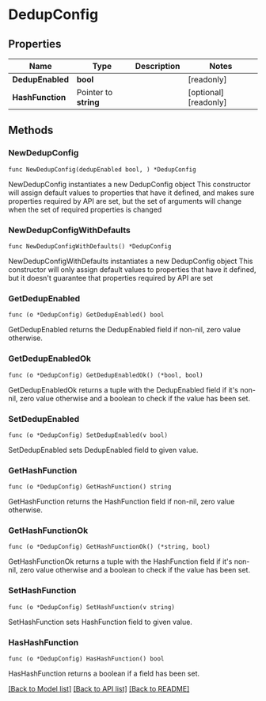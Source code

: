 # DedupConfig

## Properties

Name | Type | Description | Notes
------------ | ------------- | ------------- | -------------
**DedupEnabled** | **bool** |  | [readonly] 
**HashFunction** | Pointer to **string** |  | [optional] [readonly] 

## Methods

### NewDedupConfig

`func NewDedupConfig(dedupEnabled bool, ) *DedupConfig`

NewDedupConfig instantiates a new DedupConfig object
This constructor will assign default values to properties that have it defined,
and makes sure properties required by API are set, but the set of arguments
will change when the set of required properties is changed

### NewDedupConfigWithDefaults

`func NewDedupConfigWithDefaults() *DedupConfig`

NewDedupConfigWithDefaults instantiates a new DedupConfig object
This constructor will only assign default values to properties that have it defined,
but it doesn't guarantee that properties required by API are set

### GetDedupEnabled

`func (o *DedupConfig) GetDedupEnabled() bool`

GetDedupEnabled returns the DedupEnabled field if non-nil, zero value otherwise.

### GetDedupEnabledOk

`func (o *DedupConfig) GetDedupEnabledOk() (*bool, bool)`

GetDedupEnabledOk returns a tuple with the DedupEnabled field if it's non-nil, zero value otherwise
and a boolean to check if the value has been set.

### SetDedupEnabled

`func (o *DedupConfig) SetDedupEnabled(v bool)`

SetDedupEnabled sets DedupEnabled field to given value.


### GetHashFunction

`func (o *DedupConfig) GetHashFunction() string`

GetHashFunction returns the HashFunction field if non-nil, zero value otherwise.

### GetHashFunctionOk

`func (o *DedupConfig) GetHashFunctionOk() (*string, bool)`

GetHashFunctionOk returns a tuple with the HashFunction field if it's non-nil, zero value otherwise
and a boolean to check if the value has been set.

### SetHashFunction

`func (o *DedupConfig) SetHashFunction(v string)`

SetHashFunction sets HashFunction field to given value.

### HasHashFunction

`func (o *DedupConfig) HasHashFunction() bool`

HasHashFunction returns a boolean if a field has been set.


[[Back to Model list]](../README.md#documentation-for-models) [[Back to API list]](../README.md#documentation-for-api-endpoints) [[Back to README]](../README.md)


